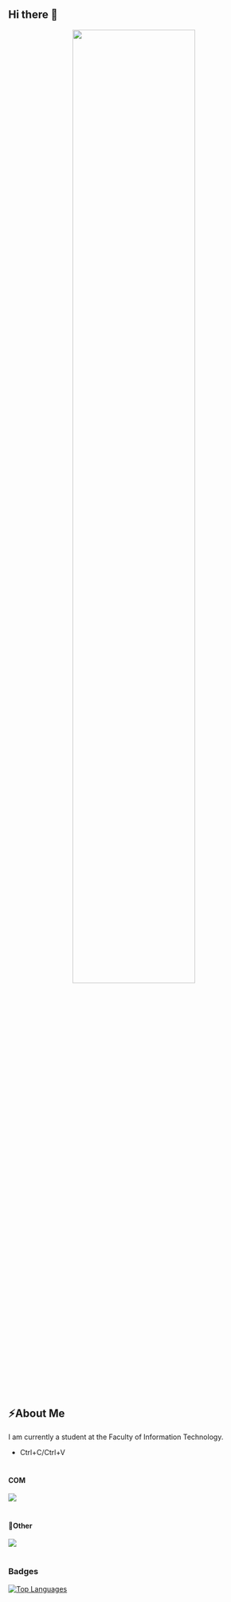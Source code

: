 

## Hi there 👋
<div align="center">
<p><img src="https://media1.tenor.com/m/xsICn9T81LcAAAAC/roy-leops.gif" width="70%"  alt="" fetchpriority="high" style="max-width: 833px;"></p>
</div>

<h2>⚡About Me</h2>
<p>I am currently a student at the Faculty of Information Technology.</p>
<ul>
  <li>Ctrl+C/Ctrl+V</li>
</ul>

<h1>
<h4>COM</h4>
<a href="https://skillicons.dev">
  <img src="https://skillicons.dev/icons?i=html,css,js,bootstrap,php,nodejs,express,c,java,python,lua,postman,powershell,kali" />
</a>
</h1>

<h1>
<h4>💬Other</h4>
<a href="https://skillicons.dev">
  <img src="https://skillicons.dev/icons?i=git,github,ai,ps,ae,figma" />
</a>
</h1>

<h1>

 ### Badges
<a href="https://github.com/reqiler" align="left"><img src="https://github-readme-stats.vercel.app/api/top-langs/?username=reqiler&langs_count=15&title_color=0891b2&text_color=ffffff&icon_color=0891b2&bg_color=1c1917&hide_border=true&locale=en&custom_title=Top%20%Languages" alt="Top Languages" /></a>
<h1>


<!--
**reqiler** is a ✨ _special_ ✨ repository because its `README.md` (this file) appears on your GitHub profile.

Here are some ideas to get you started:

- 🔭 I’m currently working on ...
- 🌱 I’m currently learning ...
- 👯 I’m looking to collaborate on ...
- 🤔 I’m looking for help with ...
- 💬 Ask me about ...
- 📫 How to reach me: ...
- 😄 Pronouns: ...
- ⚡ Fun fact: ...
-->

